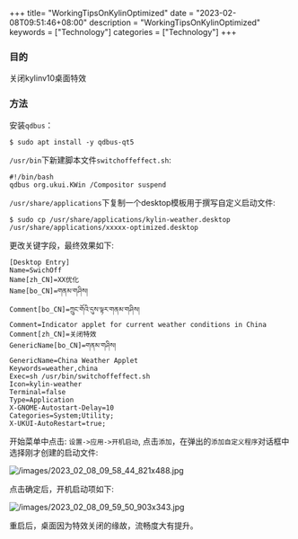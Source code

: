 +++
title= "WorkingTipsOnKylinOptimized"
date = "2023-02-08T09:51:46+08:00"
description = "WorkingTipsOnKylinOptimized"
keywords = ["Technology"]
categories = ["Technology"]
+++
### 目的
关闭kylinv10桌面特效
### 方法
安装`qdbus`：    

```
$ sudo apt install -y qdbus-qt5
```
`/usr/bin`下新建脚本文件`switchoffeffect.sh`:     

```
#!/bin/bash
qdbus org.ukui.KWin /Compositor suspend
```

`/usr/share/applications`下复制一个desktop模板用于撰写自定义启动文件:    

```
$ sudo cp /usr/share/applications/kylin-weather.desktop /usr/share/applications/xxxxx-optimized.desktop
```
更改关键字段，最终效果如下:    

```
[Desktop Entry]
Name=SwichOff
Name[zh_CN]=XX优化
Name[bo_CN]=གནམ་གཤིས།
Comment[bo_CN]=ཀྲུང་གོའི་དུས་ལྟར་གནམ་གཤིས།
Comment=Indicator applet for current weather conditions in China
Comment[zh_CN]=关闭特效
GenericName[bo_CN]=གནམ་གཤིས།
GenericName=China Weather Applet
Keywords=weather,china
Exec=sh /usr/bin/switchoffeffect.sh
Icon=kylin-weather
Terminal=false
Type=Application
X-GNOME-Autostart-Delay=10
Categories=System;Utility;
X-UKUI-AutoRestart=true;
```
开始菜单中点击: `设置->应用->开机启动`, 点击`添加`，在弹出的`添加自定义程序`对话框中选择刚才创建的启动文件:    

![/images/2023_02_08_09_58_44_821x488.jpg](/images/2023_02_08_09_58_44_821x488.jpg)

点击确定后，开机启动项如下:    

![/images/2023_02_08_09_59_50_903x343.jpg](/images/2023_02_08_09_59_50_903x343.jpg)

重启后，桌面因为特效关闭的缘故，流畅度大有提升。
